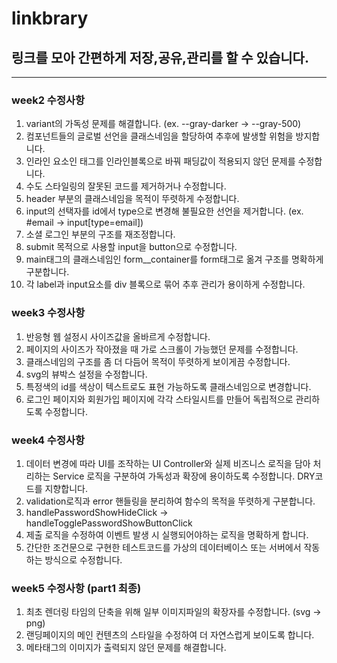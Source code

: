 # linkbrary

## 링크를 모아 간편하게 저장,공유,관리를 할 수 있습니다.

---

### week2 수정사항

1. variant의 가독성 문제를 해결합니다. (ex. --gray-darker -> --gray-500)
2. 컴포넌트들의 글로벌 선언을 클래스네임을 할당하여 추후에 발생할 위험을 방지합니다.
3. 인라인 요소인 태그를 인라인블록으로 바꿔 패딩값이 적용되지 않던 문제를 수정합니다.
4. 수도 스타일링의 잘못된 코드를 제거하거나 수정합니다.
5. header 부분의 클래스네임을 목적이 뚜렷하게 수정합니다.
6. input의 선택자를 id에서 type으로 변경해 불필요한 선언을 제거합니다. (ex. #email -> input[type=email])
7. 소셜 로그인 부분의 구조를 재조정합니다.
8. submit 목적으로 사용할 input을 button으로 수정합니다.
9. main태그의 클래스네임인 form\_\_container를 form태그로 옮겨 구조를 명확하게 구분합니다.
10. 각 label과 input요소를 div 블록으로 묶어 추후 관리가 용이하게 수정합니다.

### week3 수정사항

1. 반응형 웹 설정시 사이즈값을 올바르게 수정합니다.
2. 페이지의 사이즈가 작아졌을 때 가로 스크롤이 가능했던 문제를 수정합니다.
3. 클래스네임의 구조를 좀 더 다듬어 목적이 뚜렷하게 보이게끔 수정합니다.
4. svg의 뷰박스 설정을 수정합니다.
5. 특정색의 id를 색상이 텍스트로도 표현 가능하도록 클래스네임으로 변경합니다.
6. 로그인 페이지와 회원가입 페이지에 각각 스타일시트를 만들어 독립적으로 관리하도록 수정합니다.

### week4 수정사항

1. 데이터 변경에 따라 UI를 조작하는 UI Controller와 실제 비즈니스 로직을 담아 처리하는 Service 로직을 구분하여 가독성과 확장에 용이하도록 수정합니다. DRY코드를 지향합니다.
2. validation로직과 error 핸들링을 분리하여 함수의 목적을 뚜렷하게 구분합니다.
3. handlePasswordShowHideClick -> handleTogglePasswordShowButtonClick
4. 제출 로직을 수정하여 이벤트 발생 시 실행되어야하는 로직을 명확하게 합니다.
5. 간단한 조건문으로 구현한 테스트코드를 가상의 데이터베이스 또는 서버에서 작동하는 방식으로 수정합니다.

### week5 수정사항 (part1 최종)

1. 최초 렌더링 타임의 단축을 위해 일부 이미지파일의 확장자를 수정합니다. (svg -> png)
2. 랜딩페이지의 메인 컨텐츠의 스타일을 수정하여 더 자연스럽게 보이도록 합니다.
3. 메타태그의 이미지가 출력되지 않던 문제를 해결합니다.
